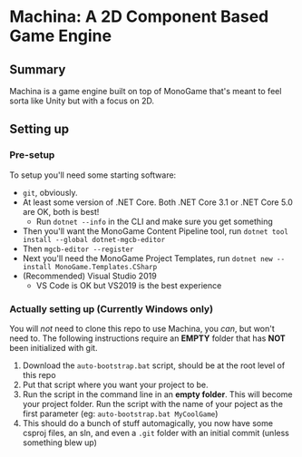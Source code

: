 # Machina: A 2D Component Based Game Engine

## Summary

Machina is a game engine built on top of MonoGame that's meant to feel sorta like Unity but with a focus on 2D.

## Setting up

### Pre-setup

To setup you'll need some starting software:

- `git`, obviously.
- At least some version of .NET Core. Both .NET Core 3.1 or .NET Core 5.0 are OK, both is best!
  - Run `dotnet --info` in the CLI and make sure you get something
- Then you'll want the MonoGame Content Pipeline tool, run `dotnet tool install --global dotnet-mgcb-editor`
- Then `mgcb-editor --register`
- Next you'll need the MonoGame Project Templates, run `dotnet new --install MonoGame.Templates.CSharp`
- (Recommended) Visual Studio 2019
  - VS Code is OK but VS2019 is the best experience

### Actually setting up (Currently Windows only)

You will _not_ need to clone this repo to use Machina, you _can_, but won't need to. The following instructions require an **EMPTY** folder that has **NOT** been initialized with git.

1. Download the `auto-bootstrap.bat` script, should be at the root level of this repo
2. Put that script where you want your project to be.
3. Run the script in the command line in an **empty folder**. This will become your project folder. Run the script with the name of your poject as the first parameter (eg: `auto-bootstrap.bat MyCoolGame`)
4. This should do a bunch of stuff automagically, you now have some csproj files, an sln, and even a `.git` folder with an initial commit (unless something blew up)
